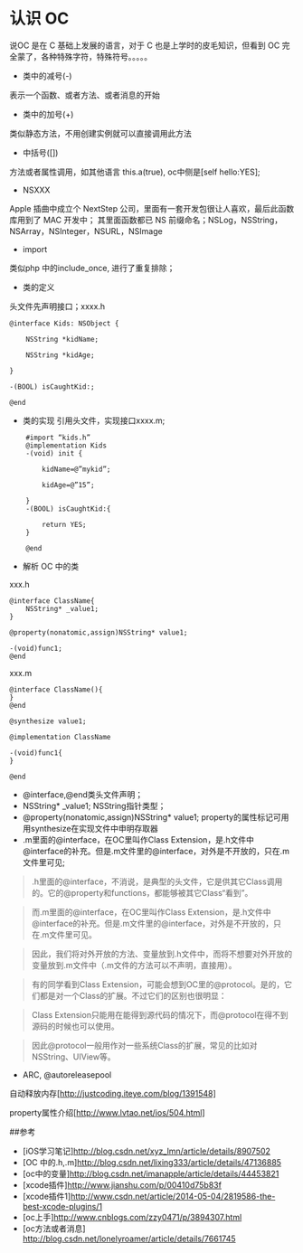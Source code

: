 # 认识 OC

说OC 是在 C 基础上发展的语言，对于 C 也是上学时的皮毛知识，但看到 OC 完全蒙了，各种特殊字符，特殊符号。。。。。


- 类中的减号(-)

表示一个函数、或者方法、或者消息的开始

- 类中的加号(+)

类似静态方法，不用创建实例就可以直接调用此方法

- 中括号([])

方法或者属性调用，如其他语言 this.a(true), oc中侧是[self hello:YES];

- NSXXX

Apple 插曲中成立个 NextStep 公司，里面有一套开发包很让人喜欢，最后此函数库用到了 MAC 开发中；
其里面函数都已 NS 前缀命名；NSLog，NSString， NSArray，NSInteger，NSURL，NSImage

- import

类似php 中的include_once, 进行了重复排除；

- 类的定义

头文件先声明接口；xxxx.h

	@interface Kids: NSObject {

		NSString *kidName;

		NSString *kidAge;

	}

	-(BOOL) isCaughtKid:;

	@end

- 类的实现
引用头文件，实现接口xxxx.m;

```
	#import “kids.h”
	@implementation Kids
	-(void) init {

		kidName=@”mykid”;

		kidAge=@”15”;

	}
	-(BOOL) isCaughtKid:{

		return YES;
	}

	@end
```

- 解析 OC 中的类

xxx.h

```
@interface ClassName{
    NSString* _value1;
}

@property(nonatomic,assign)NSString* value1;

-(void)func1;
@end
```
xxx.m

```
@interface ClassName(){
}
@end

@synthesize value1;

@implementation ClassName

-(void)func1{
}

@end
```

- @interface,@end类头文件声明；
- NSString* _value1; NSString指针类型；
- @property(nonatomic,assign)NSString* value1; property的属性标记可用用synthesize在实现文件中申明存取器
- .m里面的@interface，在OC里叫作Class Extension，是.h文件中@interface的补充。但是.m文件里的@interface，对外是不开放的，只在.m文件里可见;

> .h里面的@interface，不消说，是典型的头文件，它是供其它Class调用的。它的@property和functions，都能够被其它Class“看到”。

>而.m里面的@interface，在OC里叫作Class Extension，是.h文件中@interface的补充。但是.m文件里的@interface，对外是不开放的，只在.m文件里可见。

>因此，我们将对外开放的方法、变量放到.h文件中，而将不想要对外开放的变量放到.m文件中（.m文件的方法可以不声明，直接用）。

>有的同学看到Class Extension，可能会想到OC里的@protocol。是的，它们都是对一个Class的扩展。不过它们的区别也很明显：

>Class Extension只能用在能得到源代码的情况下，而@protocol在得不到源码的时候也可以使用。

>因此@protocol一般用作对一些系统Class的扩展，常见的比如对NSString、UIView等。

- ARC, @autoreleasepool

自动释放内存[http://justcoding.iteye.com/blog/1391548]

property属性介绍[http://www.lvtao.net/ios/504.html]


##参考
- [iOS学习笔记]http://blog.csdn.net/xyz_lmn/article/details/8907502
- [OC 中的.h,.m]http://blog.csdn.net/lixing333/article/details/47136885
- [oc中的变量]http://blog.csdn.net/imanapple/article/details/44453821
- [xcode插件]http://www.jianshu.com/p/00410d75b83f
- [xcode插件1]http://www.csdn.net/article/2014-05-04/2819586-the-best-xcode-plugins/1
- [oc上手]http://www.cnblogs.com/zzy0471/p/3894307.html
- [oc方法或者消息] http://blog.csdn.net/lonelyroamer/article/details/7661745